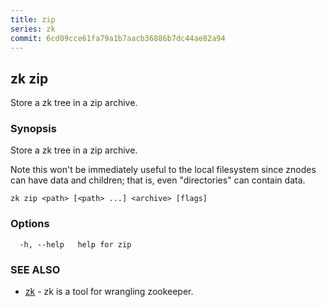 ```yaml
---
title: zip
series: zk
commit: 6cd09cce61fa79a1b7aacb36886b7dc44ae82a94
---
```

## zk zip

Store a zk tree in a zip archive.

### Synopsis

Store a zk tree in a zip archive.
	
Note this won't be immediately useful to the local filesystem since znodes can have data and children;
that is, even "directories" can contain data.

```
zk zip <path> [<path> ...] <archive> [flags]
```

### Options

```
  -h, --help   help for zip
```

### SEE ALSO

* [zk](../)	 - zk is a tool for wrangling zookeeper.

